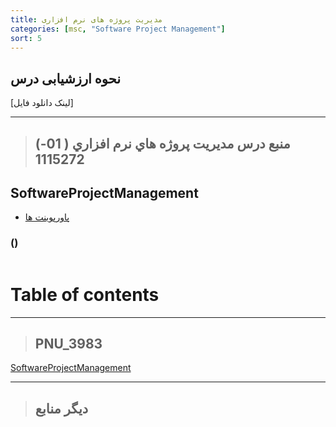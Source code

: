 ```yaml
---
title: مدیریت پروژه های نرم افزاری
categories: [msc, "Software Project Management"]
sort: 5
---
```


## نحوه ارزشیابی درس

[لینک دانلود فایل]

---------------
>## (منبع درس  مديريت پروژه هاي نرم افزاري (   01-1115272


## SoftwareProjectManagement


- [پاورپوینت ها]()
    
###    ()

<a href=""><img src=""> </a>
# Table of contents


----------------------


> ## PNU_3983
[SoftwareProjectManagement](https://github.com/AliRazavi-edu/PNU_3983/tree/master/SoftwareProjectManagement)

---------------------------

> ## دیگر منابع


